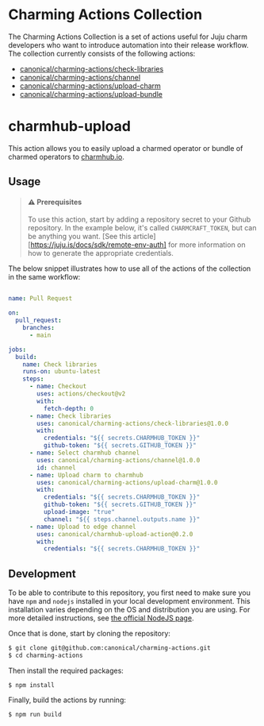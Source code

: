 # Charming Actions Collection

The Charming Actions Collection is a set of actions useful for Juju charm developers who
want to introduce automation into their release workflow. The collection currently consists
of the following actions:

- [canonical/charming-actions/check-libraries](check-libraries/README.md)
- [canonical/charming-actions/channel](channel/README.md)
- [canonical/charming-actions/upload-charm](upload-charm/README.md)
- [canonical/charming-actions/upload-bundle](upload-bundle/README.md)

# charmhub-upload

This action allows you to easily upload a charmed operator or bundle of charmed operators to
[charmhub.io][charmhub].

[charmhub]: https://charmhub.io/


## Usage

> #### ⚠️ Prerequisites
> 
> To use this action, start by adding a repository secret to your Github repository. In 
> the example below, it's called `CHARMCRAFT_TOKEN`, but can be anything you want. 
> [See this article][https://juju.is/docs/sdk/remote-env-auth] for more information 
> on how to generate the appropriate credentials.

The below snippet illustrates how to use all of the actions of the collection in the same
workflow:

```yaml

name: Pull Request

on: 
  pull_request:
    branches:
      - main

jobs:
  build:
    name: Check libraries
    runs-on: ubuntu-latest
    steps:
      - name: Checkout
        uses: actions/checkout@v2
        with:
          fetch-depth: 0  
      - name: Check libraries
        uses: canonical/charming-actions/check-libraries@1.0.0
        with:
          credentials: "${{ secrets.CHARMHUB_TOKEN }}"
          github-token: "${{ secrets.GITHUB_TOKEN }}"
      - name: Select charmhub channel
        uses: canonical/charming-actions/channel@1.0.0
        id: channel
      - name: Upload charm to charmhub
        uses: canonical/charming-actions/upload-charm@1.0.0
        with:
          credentials: "${{ secrets.CHARMHUB_TOKEN }}"
          github-token: "${{ secrets.GITHUB_TOKEN }}"
          upload-image: "true"
          channel: "${{ steps.channel.outputs.name }}"
      - name: Upload to edge channel
        uses: canonical/charmhub-upload-action@0.2.0
        with:
          credentials: "${{ secrets.CHARMHUB_TOKEN }}"
```

## Development

To be able to contribute to this repository, you first need to make sure you have 
`npm` and `nodejs` installed in your local development environment. This installation varies 
depending on the OS and distribution you are using. For more detailed instructions, see [the official NodeJS page](https://nodejs.org/).

Once that is done, start by cloning the repository:

```sh
$ git clone git@github.com:canonical/charming-actions.git
$ cd charming-actions
```

Then install the required packages:

```
$ npm install
```

Finally, build the actions by running:
```
$ npm run build
```
